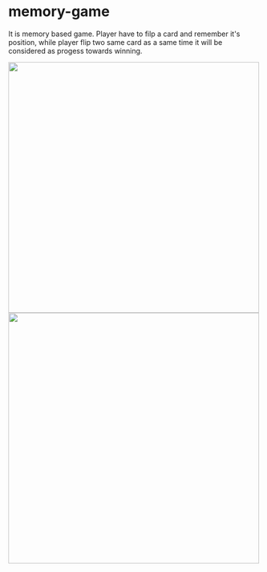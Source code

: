 # memory-game
It is memory based game. Player have to filp a card and remember it's position, while player flip two same card as a same time it will be considered as progess towards winning.

<img src="https://user-images.githubusercontent.com/79257444/163594793-b98b61e1-a079-4b6b-a5af-9afad84cf6e9.png" width="500px"> <img src="https://user-images.githubusercontent.com/79257444/163594802-9d4a351d-c15c-4b99-b0a1-801ebc68832b.png" width="500px">

<!-- ![image](https://user-images.githubusercontent.com/79257444/163594793-b98b61e1-a079-4b6b-a5af-9afad84cf6e9.png) -->
<!-- ![image](https://user-images.githubusercontent.com/79257444/163594802-9d4a351d-c15c-4b99-b0a1-801ebc68832b.png) -->
